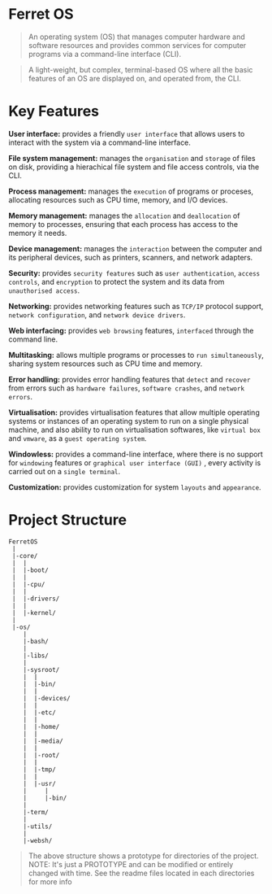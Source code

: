 # Ferret OS

> An operating system (OS) that manages computer hardware and software resources and provides common services for computer programs via a command-line interface (CLI).

> A light-weight, but complex, terminal-based OS where all the basic features of an OS are displayed on, and operated from, the CLI.

# Key Features

**User interface:** provides a friendly `user interface` that allows users to interact with the system via a command-line interface.

**File system management:** manages the `organisation` and `storage` of files on disk, providing a hierachical file system and file access controls, via the CLI.

**Process management:** manages the `execution` of programs or proceses, allocating resources such as CPU time, memory, and I/O devices.

**Memory management:** manages the `allocation` and `deallocation` of memory to processes, ensuring that each process has access to the memory it needs.

**Device management:** manages the `interaction` between the computer and its peripheral devices, such as printers, scanners, and network adapters.

**Security:** provides `security features` such as `user authentication`, `access controls`, and `encryption` to protect the system and its data from `unauthorised access`.

**Networking:** provides networking features such as `TCP/IP` protocol support, `network configuration`, and `network device drivers`.

**Web interfacing:** provides `web browsing` features, `interfaced` through the command line.

**Multitasking:** allows multiple programs or processes to `run simultaneously`, sharing system resources such as CPU time and memory.

**Error handling:** provides error handling features that `detect` and `recover` from errors such as `hardware failures`, `software crashes`, and `network errors`.

**Virtualisation:** provides virtualisation features that allow multiple operating systems or instances of an operating system to run on a single physical machine, and also ability to run on virtualisation softwares, like `virtual box` and `vmware`, as a `guest operating system`.

**Windowless:** provides a command-line interface, where there is no support for `windowing` features or `graphical user interface (GUI)` , every activity is carried out on a `single terminal`.

**Customization:** provides customization for system `layouts` and `appearance`.

# Project Structure

```
FerretOS
 |
 |-core/
 |  |
 |  |-boot/
 |  |
 |  |-cpu/
 |  |
 |  |-drivers/
 |  |
 |  |-kernel/
 |
 |-os/
    |
    |-bash/
    |
    |-libs/
    |
    |-sysroot/
    |  |
    |  |-bin/
    |  |
    |  |-devices/
    |  |
    |  |-etc/
    |  |  
    |  |-home/
    |  |
    |  |-media/
    |  |
    |  |-root/
    |  |
    |  |-tmp/
    |  |
    |  |-usr/
    |     |
    |     |-bin/
    |
    |-term/
    |
    |-utils/
    |
    |-websh/

```
> The above structure shows a prototype for directories of the project.
> NOTE: It's just a PROTOTYPE and can be modified or entirely changed with time.
> See the readme files located in each directories for more info

